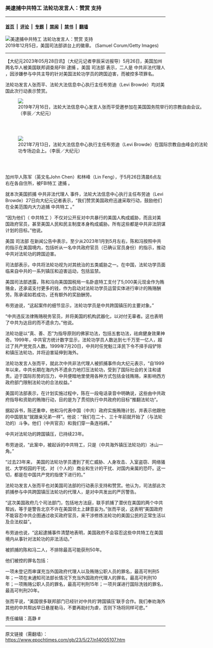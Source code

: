 ### 美逮捕中共特工 法轮功发言人：赞赏 支持

---

#### [首页](../../../..?n14005107) &nbsp;|&nbsp; [评论](../../../../../epoch-comment?n14005107) &nbsp;|&nbsp; [专题](../../../../../epoch-special?n14005107) &nbsp;|&nbsp; [禁闻](../../../../../epoch-news?n14005107) &nbsp;|&nbsp; [禁书](../../../../../books?n14005107) &nbsp;|&nbsp; [翻墙](https://github.com/gfw-breaker/nogfw/blob/master/README.md?n14005107)


<div><img alt="美逮捕中共特工 法轮功发言人：赞赏 支持" class="attachment-djy_600_400 size-djy_600_400 wp-post-image" src="https://i.epochtimes.com/assets/uploads/2021/10/id13285190-GettyImages-1186593421-600x400.jpg"/>
<div class="caption">
 2019年12月5日，美国司法部讲台上的徽章。 (Samuel Corum/Getty Images)
</div></div><hr/><div class="post_content" id="artbody" itemprop="articleBody">
 <!-- article content begin -->
 <p>
  【大纪元2023年05月28日讯】（大纪元记者李辰采访报导）5月26日，美国加州两名华人被美国联邦调查局FBI
  <ok href="https://www.epochtimes.com/gb/tag/%E9%80%AE%E6%8D%95.html">
   逮捕
  </ok>
  。美国
  <ok href="https://www.epochtimes.com/gb/tag/%E5%8F%B8%E6%B3%95%E9%83%A8.html">
   司法部
  </ok>
  表示，二人是
  <ok href="https://www.epochtimes.com/gb/tag/%E4%B8%AD%E5%85%B1%E9%9D%9E%E6%B3%95%E4%BB%A3%E7%90%86%E4%BA%BA.html">
   中共非法代理人
  </ok>
  ，因涉嫌参与中共主导的针对美国法轮功学员的跨国迫害，而被控多项罪名。
 </p>
 <p>
  法轮功发言人张而平、法轮大法信息中心执行主任布劳迪（Levi Browde）均对美国此次行动表示赞赏。
 </p>
 <figure class="wp-caption aligncenter" style="width: 600px">
  <ok href="https://i.epochtimes.com/assets/uploads/2020/12/P1010190-600x400.jpg" target="_blank">
   <img class="size-large" src="https://i.epochtimes.com/assets/uploads/2020/12/P1010190-600x400.jpg"/>
  </ok>
  <br/><figcaption class="wp-caption-text">
   2019年7月16日，法轮大法信息中心发言人张而平受邀参加在美国国务院举行的宗教自由会议。（李辰／大纪元）
  </figcaption><br/>
 </figure><br/>
 <figure class="wp-caption aligncenter" style="width: 600px">
  <ok href="https://i.epochtimes.com/assets/uploads/2021/07/id13088327-P1220059.jpg" target="_blank">
   <img class="size-large" src="https://i.epochtimes.com/assets/uploads/2021/07/id13088327-P1220059.jpg"/>
  </ok>
  <br/><figcaption class="wp-caption-text">
   2021年7月13日，法轮大法信息中心执行主任布劳迪（Levi Browde）在国际宗教自由峰会的法轮功专场边会上。（李辰／大纪元）
  </figcaption><br/>
 </figure><br/>
 <p>
  加州华人陈军（英文名John Chen）和林峰（Lin Feng），于5月26日清晨6点左右在各自住所，被FBI特工
  <ok href="https://www.epochtimes.com/gb/tag/%E9%80%AE%E6%8D%95.html">
   逮捕
  </ok>
  。
 </p>
 <p>
  就本次美国抓捕
  <ok href="https://www.epochtimes.com/gb/tag/%E4%B8%AD%E5%85%B1%E9%9D%9E%E6%B3%95%E4%BB%A3%E7%90%86%E4%BA%BA.html">
   中共非法代理人
  </ok>
  事件，法轮大法信息中心执行主任布劳迪（Levi Browde）27日向大纪元记者表示，“我们赞赏美国政府迅速采取行动，鼓励他们在全美范围内大力追捕
  <ok href="https://www.epochtimes.com/gb/tag/%E4%B8%AD%E5%85%B1%E7%89%B9%E5%B7%A5.html">
   中共特工
  </ok>
  。”
 </p>
 <p>
  “因为他们（
  <ok href="https://www.epochtimes.com/gb/tag/%E4%B8%AD%E5%85%B1%E7%89%B9%E5%B7%A5.html">
   中共特工
  </ok>
  ）不仅对公开反对中共暴行的美国人构成威胁，而且对美国政府官员，甚至美国人民和民主制度本身构成威胁。所有这些都是中共非法阴谋计划的目标。”他说。
 </p>
 <p>
  美国
  <ok href="https://www.epochtimes.com/gb/tag/%E5%8F%B8%E6%B3%95%E9%83%A8.html">
   司法部
  </ok>
  在新闻公告中表示，至少从2023年1月到5月左右，陈和冯按照中共的指示在美国境内，包括听从一名中共政府官员（已确认官员身份）的指示，推动中共对法轮功的跨国迫害。
 </p>
 <p>
  司法部表示，中共将法轮功视为对其统治的五类威胁之一。在中国，法轮功学员面临来自中共的一系列镇压和迫害运动，包括监禁。
 </p>
 <p>
  美国司法部透露，陈和冯向美国国税局一名卧底特工支付了5,000美元现金作为贿赂金，还承诺支付更多的钱，作为启动对法轮功学员运营实体进行审计的贿赂酬劳。陈承诺如若成功，还有额外的奖励酬劳。
 </p>
 <p>
  布劳迪说，“这起案件的细节显示，法轮功学员是中共跨国镇压的主要对象。”
 </p>
 <p>
  “中共违反法律贿赂税务官员，并将美国的机构武器化，以对付无辜者。这也表明了中共为达目的而不遗余力。”他说。
 </p>
 <p>
  法轮功是以“真、善、忍”为指导原则的佛家功法，包括五套功法，祛病健身效果神奇。1999年，中共官方统计数字显示，法轮功学员人数达到七千万至一亿人，超过了共产党党员人数。1999年7月20日，中共时任党魁江泽民下令不择手段铲除和镇压法轮功，并将迫害延伸到海外。
 </p>
 <p>
  法轮功发言人张而平，就此次中共非法代理人被抓捕事件向大纪元表示，“自1999年以来，中共长期在海内外不遗余力地打压法轮功，受到了国际社会的关注和谴责。迫于国际形势的压力，中共便暗地里使用各种方式包括金钱贿赂，来影响西方政府部门限制法轮功的合法权益。”
 </p>
 <p>
  美国司法部表示，在计划实施过程中，陈在一段电话录音中明确说，这些由中共政府指导和资助的贿赂行动，目的是为了贯彻执行中共政府的目标“推翻法轮功”。
 </p>
 <p>
  据起诉书，陈还重申，他和冯代表中国（中共）政府实施贿赂计划，并表示他跟他的中国朋友“就跟亲兄弟一样”。他说：“我们在二十、三十年前就开始了（与法轮功的）斗争。他们（中共官员）和我们穿一条连裆裤。”
 </p>
 <p>
  中共对法轮功的跨国镇压，已持续23年。
 </p>
 <p>
  布劳迪说，“此案中，被起诉的中共特工，只是（中共海外镇压法轮功的）冰山一角。”
 </p>
 <p>
  “过去23年来， 美国的法轮功学员遭到了死亡威胁、人身攻击、入室盗窃、网络骚扰、大学校园的干扰、对（个人的）商业和生计的干扰、对国内亲属的恐吓。这一切，都是在中国共产党的指使下进行的。”
 </p>
 <p>
  法轮功发言人张而平也对美国司法部的行动表示支持和赞赏。他认为，司法部此次抓捕参与中共跨国镇压法轮功的代理人，是对中共发出的严厉警告。
 </p>
 <p>
  “这次美国政府几个司法部门，包括地方法庭，联手抓捕了潜伏在美国的两个中共帮凶，等于是警告北京不许在美国领土上肆意妄为。”张而平说，这表明“美国政府不能容忍中共企图通过收买政府官员，来干涉修炼法轮功的美国公民的正常生活以及合法权益”。
 </p>
 <p>
  布劳迪也说，“这起逮捕事件清楚地表明，美国政府不会容忍这些中共特工在美国境内从事针对法轮功的非法活动。”
 </p>
 <p>
  被抓捕的陈和冯二人，不排除最高可能获刑50年。
 </p>
 <p>
  他们被控的罪名包括：
 </p>
 <p>
  一项未登记而串谋充当外国政府代理人以及贿赂公职人员的罪名，最高可判刑5年；一项在未通知司法部长情况下充当外国政府代理人的罪名，最高可判刑10年；一项贿赂公职人员的罪名，最高可判刑15年；一项共谋进行国际洗钱的罪名，最高可判刑20年。
 </p>
 <p>
  张而平说，“美国很多联邦部门已经针对中共的‘跨国镇压’联手合作。我们奉劝海外其他的中共帮凶早日悬崖勒马，不要再助纣为虐，否则下场将同样可悲。”
 </p>
 <p>
  责任编辑：高静 #
 </p>
 <!-- article content end -->
 <div id="below_article_ad">
 </div>
</div>


---

原文链接（需翻墙）：https://www.epochtimes.com/gb/23/5/27/n14005107.htm